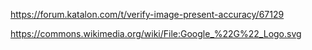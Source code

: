 
https://forum.katalon.com/t/verify-image-present-accuracy/67129


https://commons.wikimedia.org/wiki/File:Google_%22G%22_Logo.svg

